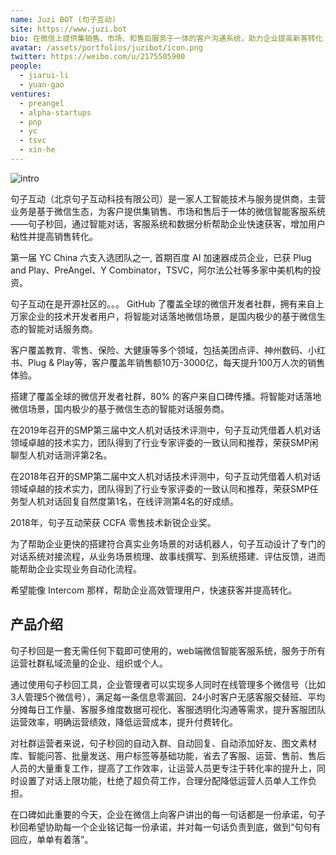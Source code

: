 ```yaml
---
name: Juzi BOT (句子互动)
site: https://www.juzi.bot
bio: 在微信上提供集销售、市场、和售后服务于一体的客户沟通系统，助力企业提高新客转化
avatar: /assets/portfolios/juzibot/icon.png
twitter: https://weibo.com/u/2175505900
people:
  - jiarui-li
  - yuan-gao
ventures:
  - preangel
  - alpha-startups
  - pnp
  - yc
  - tsvc
  - xin-he
---
```


![intro](/assets/portfolios/juzibot/banner.png)

句子互动（北京句子互动科技有限公司）是一家人工智能技术与服务提供商，主营业务是基于微信生态，为客户提供集销售、市场和售后于一体的微信智能客服系统——句子秒回，通过智能对话，客服系统和数据分析帮助企业快速获客，增加用户粘性并提高销售转化。

第一届 YC China 六支入选团队之一, 首期百度 AI 加速器成员企业，已获 Plug and Play、PreAngel、Y Combinator，TSVC，阿尔法公社等多家中美机构的投资。

句子互动在是开源社区的。。。 GitHub 了覆盖全球的微信开发者社群，拥有来自上万家企业的技术开发者用户，将智能对话落地微信场景，是国内极少的基于微信生态的智能对话服务商。

客户覆盖教育、零售、保险、大健康等多个领域，包括美团点评、神州数码、小红书、Plug & Play等，客户覆盖年销售额10万-3000亿，每天提升100万人次的销售体验。

搭建了覆盖全球的微信开发者社群，80% 的客户来自口碑传播。将智能对话落地微信场景，国内极少的基于微信生态的智能对话服务商。

在2019年召开的SMP第三届中文人机对话技术评测中，句子互动凭借着人机对话领域卓越的技术实力，团队得到了行业专家评委的一致认同和推荐，荣获SMP闲聊型人机对话测评第2名。

在2018年召开的SMP第二届中文人机对话技术评测中，句子互动凭借着人机对话领域卓越的技术实力，团队得到了行业专家评委的一致认同和推荐，荣获SMP任务型人机对话回复自然度第1名，在线评测第4名的好成绩。

2018年，句子互动荣获 CCFA 零售技术新锐企业奖。

为了帮助企业更快的搭建符合真实业务场景的对话机器人，句子互动设计了专门的对话系统对接流程，从业务场景梳理、故事线撰写、到系统搭建、评估反馈，进而能帮助企业实现业务自动化流程。

希望能像 Intercom 那样，帮助企业高效管理用户，快速获客并提高转化。

## 产品介绍

句子秒回是一套无需任何下载即可使用的，web端微信智能客服系统，服务于所有运营社群私域流量的企业、组织或个人。

通过使用句子秒回工具，企业管理者可以实现多人同时在线管理多个微信号（比如3人管理5个微信号），满足每一条信息零漏回、24小时客户无感客服交替班、平均分摊每日工作量、客服多维度数据可视化、客服透明化沟通等需求，提升客服团队运营效率，明确运营绩效，降低运营成本，提升付费转化。

对社群运营者来说，句子秒回的自动入群、自动回复、自动添加好友、图文素材库、智能问答、批量发送、用户标签等基础功能，省去了客服、运营、售前、售后人员的大量重复工作，提高了工作效率，让运营人员更专注于转化率的提升上，同时设置了对话上限功能，杜绝了超负荷工作，合理分配降低运营人员单人工作负担。

在口碑如此重要的今天，企业在微信上向客户讲出的每一句话都是一份承诺，句子秒回希望协助每一个企业铭记每一份承诺，并对每一句话负责到底，做到“句句有回应，单单有着落”。
